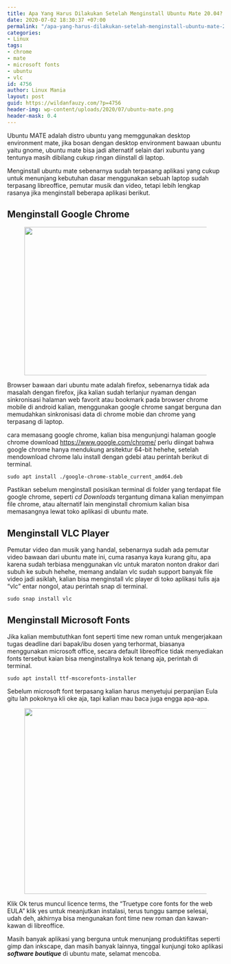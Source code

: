 ```yaml
---
title: Apa Yang Harus Dilakukan Setelah Menginstall Ubuntu Mate 20.04?
date: 2020-07-02 18:30:37 +07:00
permalink: "/apa-yang-harus-dilakukan-setelah-menginstall-ubuntu-mate-20-04/"
categories:
- Linux
tags:
- chrome
- mate
- microsoft fonts
- ubuntu
- vlc
id: 4756
author: Linux Mania
layout: post
guid: https://wildanfauzy.com/?p=4756
header-img: wp-content/uploads/2020/07/ubuntu-mate.png
header-mask: 0.4
---
```


Ubuntu MATE adalah distro ubuntu yang memggunakan desktop environment mate, jika bosan dengan desktop environment bawaan ubuntu yaitu gnome, ubuntu mate bisa jadi alternatif selain dari xubuntu yang tentunya masih dibilang cukup ringan diinstall di laptop.

Menginstall ubuntu mate sebenarnya sudah terpasang aplikasi yang cukup untuk menunjang kebutuhan dasar menggunakan sebuah laptop sudah terpasang libreoffice, pemutar musik dan video, tetapi lebih lengkap rasanya jika menginstall beberapa aplikasi berikut.

## Menginstall Google Chrome

<div class="wp-block-image">
  <figure class="aligncenter size-large"><img loading="lazy" width="642" height="345" src="https://i0.wp.com/wildanfauzy.com/wp-content/uploads/2020/07/google-chrome.jpg?resize=642%2C345&#038;ssl=1" alt="" class="wp-image-4759" data-recalc-dims="1" /></figure>
</div>

Browser bawaan dari ubuntu mate adalah firefox, sebenarnya tidak ada masalah dengan firefox, jika kalian sudah terlanjur nyaman dengan sinkronisasi halaman web favorit atau bookmark pada browser chrome mobile di android kalian, menggunakan google chrome sangat berguna dan memudahkan sinkronisasi data di chrome mobie dan chrome yang terpasang di laptop.

cara memasang google chrome, kalian bisa mengunjungi halaman google chrome download <https://www.google.com/chrome/> perlu diingat bahwa google chrome hanya mendukung arsitektur 64-bit hehehe, setelah mendownload chrome lalu install dengan gdebi atau perintah berikut di terminal.

<pre class="wp-block-code"><code>sudo apt install ./google-chrome-stable_current_amd64.deb</code></pre>

Pastikan sebelum menginstall posisikan terminal di folder yang terdapat file google chrome, seperti _cd Downloads_ tergantung dimana kalian menyimpan file chrome, atau alternatif lain menginstall chromium kalian bisa memasangnya lewat toko aplikasi di ubuntu mate.

## Menginstall VLC Player

Pemutar video dan musik yang handal, sebenarnya sudah ada pemutar video bawaan dari ubuntu mate ini, cuma rasanya kaya kurang gitu, apa karena sudah terbiasa menggunakan vlc untuk maraton nonton drakor dari subuh ke subuh hehehe, memang andalan vlc sudah support banyak file video jadi asiklah, kalian bisa menginstall vlc player di toko aplikasi tulis aja &#8220;vlc&#8221; entar nongol, atau perintah snap di terminal.

<pre class="wp-block-code"><code>sudo snap install vlc</code></pre>

## Menginstall Microsoft Fonts

Jika kalian membututhkan font seperti time new roman untuk mengerjakaan tugas deadline dari bapak/ibu dosen yang terhormat, biasanya menggunakan microsoft office, secara default libreoffice tidak menyediakan fonts tersebut kaian bisa menginstallnya kok tenang aja, perintah di terminal.

<pre class="wp-block-code"><code>sudo apt install ttf-mscorefonts-installer</code></pre>

Sebelum microsoft font terpasang kalian harus menyetujui perpanjian Eula gitu lah pokoknya kli oke aja, tapi kalian mau baca juga engga apa-apa.<figure class="wp-block-image size-large">

<img loading="lazy" width="768" height="432" src="https://i2.wp.com/wildanfauzy.com/wp-content/uploads/2020/07/font-microft.png?resize=768%2C432&#038;ssl=1" alt="" class="wp-image-4765" data-recalc-dims="1" /> </figure> 

Klik Ok terus muncul licence terms, the &#8220;Truetype core fonts for the web EULA&#8221; klik yes untuk meanjutkan instalasi, terus tunggu sampe selesai, udah deh, akhirnya bisa mengunakan font time new roman dan kawan-kawan di libreoffice.

Masih banyak aplikasi yang berguna untuk menunjang produktifitas seperti gimp dan inkscape, dan masih banyak lainnya, tinggal kunjungi toko aplikasi _**software boutique**_ di ubuntu mate, selamat mencoba.